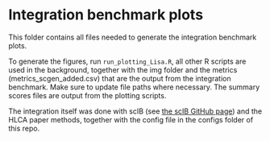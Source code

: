 # Integration benchmark plots

This folder contains all files needed to generate the integration benchmark plots.

To generate the figures, run `run_plotting_Lisa.R`, all other R scripts are used in the background, together with the img folder and the metrics (metrics_scgen_added.csv) that are the output from the integration benchmark. Make sure to update file paths where necessary. The summary scores files are output from the plotting scripts.

The integration itself was done with scIB (see [the scIB GitHub page](https://github.com/theislab/scib)) and the HLCA paper methods, together with the config file in the configs folder of this repo. 